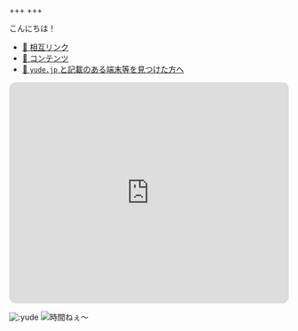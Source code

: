+++
+++

こんにちは！

- [💓 相互リンク](/mutual-links)
- [📓 コンテンツ](/contents)
- [🔖 `yude.jp` と記載のある端末等を見つけた方へ](/found-sealed-things)

<iframe style="border-radius:12px" src="https://open.spotify.com/embed/playlist/0oNsHVXi4UTVudTtvrCrKm?utm_source=generator" width="100%" height="400" frameBorder="0" allowfullscreen="" allow="autoplay; clipboard-write; encrypted-media; fullscreen; picture-in-picture" loading="lazy"></iframe>

![:yude](https://moe-counter.yude.jp/get/@:yude)
![時間ねぇ〜](/images/busy_banner.png)
